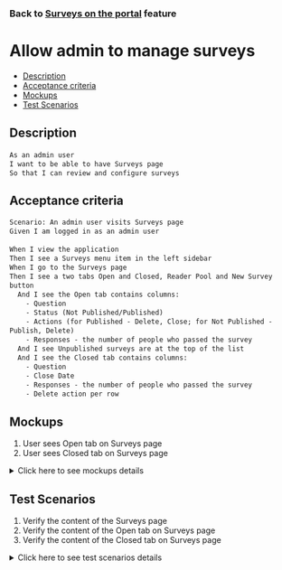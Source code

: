 ### Back to [Surveys on the portal](/../../) feature

# Allow admin to manage surveys

- [Description](#description)
- [Acceptance criteria](#acceptance-criteria)
- [Mockups](#mockups)
- [Test Scenarios](#test-scenarios)

## Description

    As an admin user
    I want to be able to have Surveys page
    So that I can review and configure surveys

## Acceptance criteria

    Scenario: An admin user visits Surveys page
    Given I am logged in as an admin user

    When I view the application
    Then I see a Surveys menu item in the left sidebar
    When I go to the Surveys page
    Then I see a two tabs Open and Closed, Reader Pool and New Survey button
      And I see the Open tab contains columns:
        - Question
        - Status (Not Published/Published)
        - Actions (for Published - Delete, Close; for Not Published - Publish, Delete)
        - Responses - the number of people who passed the survey
      And I see Unpublished surveys are at the top of the list
      And I see the Closed tab contains columns:
        - Question
        - Close Date
        - Responses - the number of people who passed the survey
        - Delete action per row

## Mockups

1. User sees Open tab on Surveys page
2. User sees Closed tab on Surveys page

<details>
  <summary>Click here to see mockups details</summary>

**1. User sees open tab on Surveys page:**

![Open tab on Surveys page Screen](/products/sport_news_portal/web_application_features/surveys/images/surveys_open_tab.png)

**2. User sees Closed tab on Surveys page:**

![Closed tab on Surveys page Screen](/products/sport_news_portal/web_application_features/surveys/images/surveys_closed_tab.png)

</details>

## Test Scenarios

1. Verify the content of the Surveys page
2. Verify the content of the Open tab on Surveys page
3. Verify the content of the Сlosed tab on Surveys page

<details>
  <summary>Click here to see test scenarios details</summary>

### **#1. Verify the content of the Surveys page**

|#|Steps|Expected Result
------|-------|----------
|1|Go to sport news site|
|2|Log in your admin account|
|3|Click on the Surveys menu item in the left sidebar|
|4|Observe the content of the Surveys menu item in the left sidebar|The system displays two tabs Open and Closed, Reader Pool and New Survey button

### **#2. Verify the content of the Open tab on Surveys page**

|#|Steps|Expected Result
------|-------|----------
|1|Go to sport news site|
|2|Log in your admin account|
|3|Click on the Surveys menu item in the left sidebar|
|4|Observe the content of the Surveys menu item in the left sidebar|The system displays two tabs Open and Closed, Reader Pool and New Survey button
|5|Click on the Open tab|The Open tab contains columns:<br>- Question<br>- Status (Not Published/Published)<br>- Actions (for Published - Delete, Close; for Not Published - Publish, Delete)<br>- Actions (for Published - Delete, Close; for Not Published - Publish, Delete)<br>- Responses - the number of people who passed the survey

### **#3. Verify the content of the Сlosed tab on Surveys page**

|#|Steps|Expected Result
------|-------|----------
|1|Go to sport news site|
|2|Log in your admin account|
|3|Click on the Surveys menu item in the left sidebar|
|4|Observe the content of the Surveys menu item in the left sidebar|The system displays two tabs Open and Closed, Reader Pool and New Survey button
|5|Click on the Closed tab|The Open tab contains columns:<br>- Question<br>- Close Date<br>- Responses - the number of people who passed the survey<br>- Delete action per row

</details>
